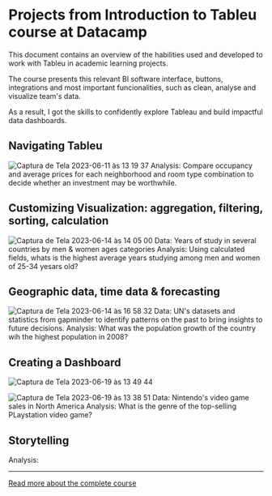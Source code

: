 # Projects from Introduction to Tableu course at Datacamp

This document contains an overview of the habilities used and developed to work with Tableu in academic learning projects.

The course presents this relevant BI software interface, buttons, integrations and most important funcionalities, such as clean, analyse and visualize team's data.

As a result, I got the skills to confidently explore Tableau and build impactful data dashboards.

## Navigating Tableu

![Captura de Tela 2023-06-11 às 13 19 37](https://github.com/priferr/academic_data_analyst/assets/105013804/121e4dd7-5358-43a5-a31d-89e9141ac6b9)
Analysis: Compare occupancy and average prices for each neighborhood and room type combination to decide whether an investment may be worthwhile.

## Customizing Visualization: aggregation, filtering, sorting, calculation

![Captura de Tela 2023-06-14 às 14 05 00](https://github.com/priferr/academic_data_analyst/assets/105013804/36013a34-3322-4f21-9c70-5fe351177b71)
Data: Years of study in several countries by men & women ages categories
Analysis: Using calculated fields, whats is the highest average years studying among men and women of 25-34 yesars old?

## Geographic data, time data & forecasting

![Captura de Tela 2023-06-14 às 16 58 32](https://github.com/priferr/academic_data_analyst/assets/105013804/40581ec6-f5c1-4fe6-b29b-0c8b70ff8b95)
Data: UN's datasets and statistics from gapminder to identify patterns on the past to bring insights to future decisions.
Analysis: What was the population growth of the country wih the highest population in 2008?

## Creating a Dashboard
![Captura de Tela 2023-06-19 às 13 49 44](https://github.com/priferr/academic_data_analyst/assets/105013804/8589bf65-2248-4549-8a38-122dc2bd8bc8)

![Captura de Tela 2023-06-19 às 13 38 51](https://github.com/priferr/academic_data_analyst/assets/105013804/c726a5be-e197-426a-904c-8ae1d93ff7b2)
Data: Nintendo's video game sales in North America
Analysis: What is the genre of the top-selling PLaystation video game?

## Storytelling


Analysis: 

-----

[Read more about the complete course](https://app.datacamp.com/learn/courses/introduction-to-tableau)
